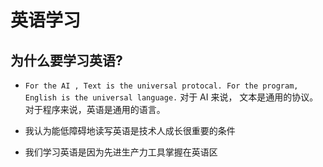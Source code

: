 # 英语学习

## 为什么要学习英语?

- `For the AI , Text is the universal protocal. For the program, English is the universal language.` 对于 AI 来说， 文本是通用的协议。对于程序来说，英语是通用的语言。

- 我认为能低障碍地读写英语是技术人成长很重要的条件

- 我们学习英语是因为先进生产力工具掌握在英语区



